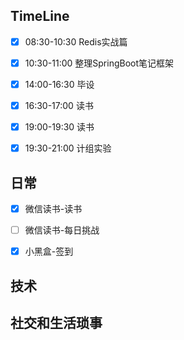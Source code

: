 
## TimeLine

- [x] 08:30-10:30 Redis实战篇
- [x] 10:30-11:00 整理SpringBoot笔记框架
- [x] 14:00-16:30 毕设
- [x] 16:30-17:00 读书
- [x] 19:00-19:30 读书
- [x] 19:30-21:00 计组实验


## 日常

- [x] 微信读书-读书
- [ ] 微信读书-每日挑战
- [x] 小黑盒-签到


## 技术



## 社交和生活琐事


